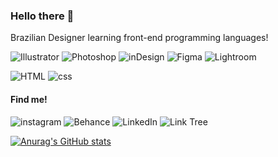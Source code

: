 ### Hello there 👋

Brazilian Designer learning front-end programming languages!

![Illustrator](https://img.shields.io/badge/Adobe%20Illustrator-FF9A00?style=for-the-badge&logo=adobe%20illustrator&logoColor=white)
![Photoshop](https://img.shields.io/badge/Adobe%20Photoshop-31A8FF?style=for-the-badge&logo=Adobe%20Photoshop&logoColor=black)
![inDesign](https://img.shields.io/badge/Adobe%20InDesign-FF3366?style=for-the-badge&logo=Adobe%20InDesign&logoColor=white)
![Figma](https://img.shields.io/badge/Figma-F24E1E?style=for-the-badge&logo=figma&logoColor=white)
![Lightroom](https://img.shields.io/badge/Adobe%20Lightroom-31A8FF?style=for-the-badge&logo=Adobe%20Lightroom&logoColor=white)

![HTML](https://img.shields.io/badge/HTML5-E34F26?style=for-the-badge&logo=html5&logoColor=white)
![css](https://img.shields.io/badge/CSS3-1572B6?style=for-the-badge&logo=css3&logoColor=white)

#### Find me!

![instagram](https://img.shields.io/badge/Instagram-E4405F?style=for-the-badge&logo=instagram&logoColor=white)
![Behance](https://img.shields.io/badge/-Behance-blue?style=for-the-badge&logo=behance&logoColor=white)
![LinkedIn](https://img.shields.io/badge/LinkedIn-0077B5?style=for-the-badge&logo=linkedin&logoColor=white)
![Link Tree](https://img.shields.io/badge/linktree-39E09B?style=for-the-badge&logo=linktree&logoColor=white)

[![Anurag's GitHub stats](https://github-readme-stats.vercel.app/api?username=kahffeine&theme=dark)](https://github.com/anuraghazra/github-readme-stats)

